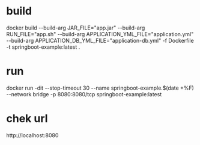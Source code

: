 # build
docker build --build-arg JAR_FILE="app.jar" --build-arg RUN_FILE="app.sh" --build-arg APPLICATION_YML_FILE="application.yml" --build-arg APPLICATION_DB_YML_FILE="application-db.yml" -f Dockerfile -t springboot-example:latest .

# run
docker run -dit --stop-timeout 30 --name springboot-example.$(date +%F) --network bridge -p 8080:8080/tcp springboot-example:latest

# chek url
http://localhost:8080
